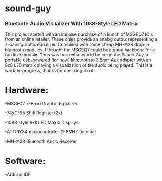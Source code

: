 # sound-guy
### Bluetooth Audio Visualizer With 1088-Style LED Matrix

This project started with an impulse purchase of a bunch of MSGEQ7 IC's from an online retailer. These chips provide an analog output representing a 7-band graphic equalizer. Combined with some cheap MH-M28 drop-in bluetooth modules, I thought the MSGEQ7 could be a good backbone for a fun little module. Thus was born what would be come the Sound Guy, a portable usb-powered (for now) bluetooth to 3.5mm Aux adapter with an 8x8 LED matrix playing a visualization of the audio being played. This is a work-in-progress, thanks for checking it out! 


# Hardware: 

-MSGEQ7 7-Band Graphic Equalizer

-74xC595 Shift Register (2x)

-1088-style 8x8 LED Matrix Displays 

-ATTINY84 microcontroller @ 8MHZ (internal

-MH-M28 Bluetooth Audio Receiver

# Software: 

-Arduino IDE 
